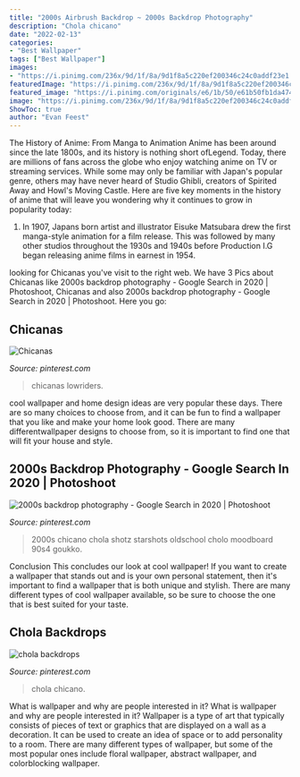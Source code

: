 ```yaml
---
title: "2000s Airbrush Backdrop ~ 2000s Backdrop Photography"
description: "Chola chicano"
date: "2022-02-13"
categories:
- "Best Wallpaper"
tags: ["Best Wallpaper"]
images:
- "https://i.pinimg.com/236x/9d/1f/8a/9d1f8a5c220ef200346c24c0addf23e1.jpg"
featuredImage: "https://i.pinimg.com/236x/9d/1f/8a/9d1f8a5c220ef200346c24c0addf23e1.jpg"
featured_image: "https://i.pinimg.com/originals/e6/1b/50/e61b50fb1da474f83c95d89f649cf6b6.png"
image: "https://i.pinimg.com/236x/9d/1f/8a/9d1f8a5c220ef200346c24c0addf23e1.jpg"
ShowToc: true
author: "Evan Feest"
---
```



The History of Anime: From Manga to Animation
Anime has been around since the late 1800s, and its history is nothing short ofLegend. Today, there are millions of fans across the globe who enjoy watching anime on TV or streaming services. While some may only be familiar with Japan's popular genre, others may have never heard of Studio Ghibli, creators of Spirited Away and Howl's Moving Castle. Here are five key moments in the history of anime that will leave you wondering why it continues to grow in popularity today:
1) In 1907, Japans born artist and illustrator Eisuke Matsubara drew the first manga-style animation for a film release. This was followed by many other studios throughout the 1930s and 1940s before Production I.G began releasing anime films in earnest in 1954.

	

		
looking for Chicanas you've visit to the right web. We have 3 Pics about Chicanas like 2000s backdrop photography - Google Search in 2020 | Photoshoot, Chicanas and also 2000s backdrop photography - Google Search in 2020 | Photoshoot. Here you go:
		
    
## Chicanas

<img loading=lazy src="https://i.pinimg.com/474x/73/ea/0b/73ea0b255a23a569d3409d3c7c8f89af.jpg" onerror="this.onerror=null;this.src='https://tse4.mm.bing.net/th?id=OIP.pWMT91g96ByLU_m6HEd-nwAAAA&amp;pid=15.1';" alt="Chicanas">

_Source: pinterest.com_

>chicanas lowriders. 

	

cool wallpaper and home design ideas are very popular these days. There are so many choices to choose from, and it can be fun to find a wallpaper that you like and make your home look good. There are many differentwallpaper designs to choose from, so it is important to find one that will fit your house and style.

    
## 2000s Backdrop Photography - Google Search In 2020 | Photoshoot

<img loading=lazy src="https://i.pinimg.com/originals/e6/1b/50/e61b50fb1da474f83c95d89f649cf6b6.png" onerror="this.onerror=null;this.src='https://tse1.mm.bing.net/th?id=OIP.up8c0-KGDCVQWS1uu1ijZwAAAA&amp;pid=15.1';" alt="2000s backdrop photography - Google Search in 2020 | Photoshoot">

_Source: pinterest.com_

>2000s chicano chola shotz starshots oldschool cholo moodboard 90s4 goukko. 

	

Conclusion
This concludes our look at cool wallpaper! If you want to create a wallpaper that stands out and is your own personal statement, then it's important to find a wallpaper that is both unique and stylish. There are many different types of cool wallpaper available, so be sure to choose the one that is best suited for your taste.

    
## Chola Backdrops

<img loading=lazy src="https://i.pinimg.com/236x/9d/1f/8a/9d1f8a5c220ef200346c24c0addf23e1.jpg" onerror="this.onerror=null;this.src='https://tse2.mm.bing.net/th?id=OIP.7zWSVKC4RPi60z1N0nKXoAAAAA&amp;pid=15.1';" alt="chola backdrops">

_Source: pinterest.com_

>chola chicano. 

	

What is wallpaper and why are people interested in it?
What is wallpaper and why are people interested in it?
Wallpaper is a type of art that typically consists of pieces of text or graphics that are displayed on a wall as a decoration. It can be used to create an idea of space or to add personality to a room. There are many different types of wallpaper, but some of the most popular ones include floral wallpaper, abstract wallpaper, and colorblocking wallpaper.

